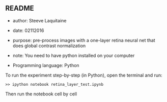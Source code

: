 
## README

 * author: Steeve Laquitaine
 * date: 02112016
 * purpose:  pre-process images with a one-layer retina neural net that does global contrast normalization
 * note: You need to have python installed on your computer
 
 * Programming language: Python



To run the experiment step-by-step (in Python), open the terminal and run:  

```
>> ipython notebook retina_layer_test.ipynb
```

Then run the notebook cell by cell

